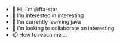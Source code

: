 - 👋 Hi, I’m @ffa-star
- 👀 I’m interested in interesting
- 🌱 I’m currently learning java
- 💞️ I’m looking to collaborate on interesting
- 📫 How to reach me ...

<!---
ffa-star/ffa-star is a ✨ special ✨ repository because its `README.md` (this file) appears on your GitHub profile.
You can click the Preview link to take a look at your changes.
--->
